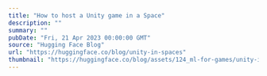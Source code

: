 ```yaml
---
title: "How to host a Unity game in a Space"
description: ""
summary: ""
pubDate: "Fri, 21 Apr 2023 00:00:00 GMT"
source: "Hugging Face Blog"
url: "https://huggingface.co/blog/unity-in-spaces"
thumbnail: "https://huggingface.co/blog/assets/124_ml-for-games/unity-in-spaces-thumbnail.png"
---
```


